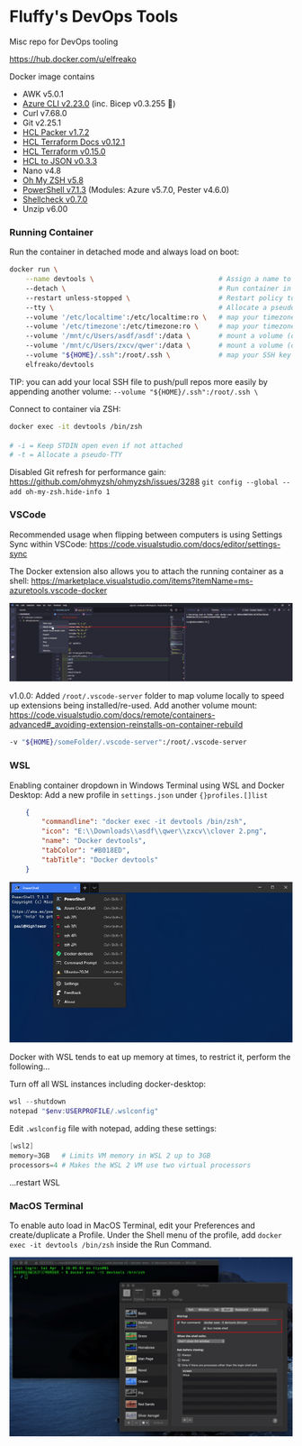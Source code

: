 # Fluffy's DevOps Tools
Misc repo for DevOps tooling

https://hub.docker.com/u/elfreako

Docker image contains
- AWK v5.0.1
- [Azure CLI v2.23.0](https://docs.microsoft.com/en-us/cli/azure/what-is-azure-cli) (inc. Bicep v0.3.255 💪)
- Curl v7.68.0
- Git v2.25.1
- [HCL Packer v1.7.2](https://www.packer.io/downloads)
- [HCL Terraform Docs v0.12.1](https://github.com/terraform-docs/terraform-docs)
- [HCL Terraform v0.15.0](https://www.terraform.io/downloads.html)
- [HCL to JSON v0.3.3](https://github.com/tmccombs/hcl2json)
- Nano v4.8
- [Oh My ZSH v5.8](https://github.com/ohmyzsh/ohmyzsh)
- [PowerShell v7.1.3](https://github.com/PowerShell/PowerShell) (Modules: Azure v5.7.0, Pester v4.6.0)
- [Shellcheck v0.7.0](https://github.com/koalaman/shellcheck)
- Unzip v6.00

### Running Container

Run the container in detached mode and always load on boot:

```bash
docker run \
    --name devtools \                               # Assign a name to the container
    --detach \                                      # Run container in background and print container ID (or -d)
    --restart unless-stopped \                      # Restart policy to apply when a container exits (default "no")
    --tty \                                         # Allocate a pseudo-TTY (or -t)
    --volume '/etc/localtime':/etc/localtime:ro \   # map your timezone
    --volume '/etc/timezone':/etc/timezone:ro \     # map your timezone
    --volume '/mnt/c/Users/asdf/asdf':/data \       # mount a volume (or -v)
    --volume '/mnt/c/Users/zxcv/qwer':/data \       # mount a volume (or -v)
    --volume "${HOME}/.ssh":/root/.ssh \            # map your SSH key for git pulls
    elfreako/devtools
```

TIP: you can add your local SSH file to push/pull repos more easily by appending another volume:  `--volume "${HOME}/.ssh":/root/.ssh \`

Connect to container via ZSH:
```bash
docker exec -it devtools /bin/zsh

# -i = Keep STDIN open even if not attached
# -t = Allocate a pseudo-TTY
```

Disabled Git refresh for performance gain: https://github.com/ohmyzsh/ohmyzsh/issues/3288
`git config --global --add oh-my-zsh.hide-info 1`

### VSCode

Recommended usage when flipping between computers is using Settings Sync within VSCode: https://code.visualstudio.com/docs/editor/settings-sync

The Docker extension also allows you to attach the running container as a shell: https://marketplace.visualstudio.com/items?itemName=ms-azuretools.vscode-docker

![](./imgs/docker_extension.png)

v1.0.0: Added `/root/.vscode-server` folder to map volume locally to speed up extensions being installed/re-used. Add another volume mount: https://code.visualstudio.com/docs/remote/containers-advanced#_avoiding-extension-reinstalls-on-container-rebuild

```bash
-v "${HOME}/someFolder/.vscode-server":/root/.vscode-server
```

### WSL

Enabling container dropdown in Windows Terminal using WSL and Docker Desktop:
    Add a new profile in `settings.json` under `{}profiles.[]list`

```json
    {
        "commandline": "docker exec -it devtools /bin/zsh",
        "icon": "E:\\Downloads\\asdf\\qwer\\zxcv\\clover 2.png",
        "name": "Docker devtools",
        "tabColor": "#B018ED",
        "tabTitle": "Docker devtools"
    }
```

![](./imgs/windows_terminal_embedded.png)

Docker with WSL tends to eat up memory at times, to restrict it, perform the following...

Turn off all WSL instances including docker-desktop:
```powershell
wsl --shutdown
notepad "$env:USERPROFILE/.wslconfig"
```

Edit `.wslconfig` file with notepad, adding these settings:
```powershell
[wsl2]
memory=3GB   # Limits VM memory in WSL 2 up to 3GB
processors=4 # Makes the WSL 2 VM use two virtual processors
```
...restart WSL

### MacOS Terminal

To enable auto load in MacOS Terminal, edit your Preferences and create/duplicate a Profile. Under the Shell menu of the profile, add `docker exec -it devtools /bin/zsh` inside the Run Command.

![](./imgs/mac_terminal.png)